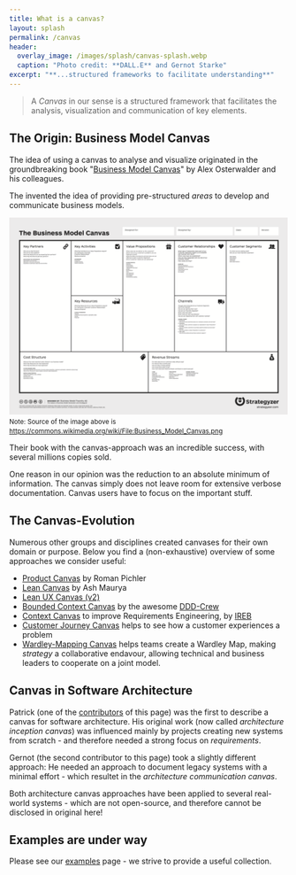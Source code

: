 ```yaml
---
title: What is a canvas?
layout: splash
permalink: /canvas
header:
  overlay_image: /images/splash/canvas-splash.webp
  caption: "Photo credit: **DALL.E** and Gernot Starke"
excerpt: "**...structured frameworks to facilitate understanding**"
---
```


>A _Canvas_ in our sense is a structured framework that facilitates the analysis, visualization and communication of key elements.

## The Origin: Business Model Canvas

The idea of using a canvas to analyse and visualize originated in the groundbreaking book "[Business Model Canvas](https://www.strategyzer.com/team/alexander-osterwalder)" by Alex Osterwalder and his colleagues.

The invented the idea of providing pre-structured _areas_ to develop and communicate business models.

![](images/about-canvas/Business_Model_Canvas.png)
<small>Note: Source of the image above is https://commons.wikimedia.org/wiki/File:Business_Model_Canvas.png</small> 

Their book with the canvas-approach was an incredible success, with several millions copies sold. 

One reason in our opinion was the reduction to an absolute minimum of information. 
The canvas simply does not leave room for extensive verbose documentation.
Canvas users have to focus on the important stuff.

## The Canvas-Evolution

Numerous other groups and disciplines created canvases for their own domain or purpose.
Below you find a (non-exhaustive) overview of some approaches we consider useful:

* [Product Canvas](https://www.romanpichler.com/tools/the-product-canvas/) by Roman Pichler
* [Lean Canvas](https://leanstack.com/lean-canvas) by Ash Maurya
* [Lean UX Canvas (v2)](https://jeffgothelf.com/blog/leanuxcanvas-v2/)
* [Bounded Context Canvas](https://github.com/ddd-crew/bounded-context-canvas) by the awesome [DDD-Crew](https://github.com/ddd-crew)
* [Context Canvas](https://re-magazine.ireb.org/articles/the-context-canvas) to improve Requirements Engineering, by [IREB](https://www.ireb.org)
* [Customer Journey Canvas](https://www.designabetterbusiness.tools/tools/customer-journey-canvas) helps to see how a customer experiences a problem
* [Wardley-Mapping Canvas](https://miro.com/blog/wardley-maps-whiteboard-canvas/) helps teams create a Wardley Map, making _strategy_ a collaborative endavour, allowing technical and business leaders to cooperate on a joint model.


## Canvas in Software Architecture

Patrick (one of the [contributors](/contributors) of this page) was the first to describe a canvas for software architecture. 
His original work (now called _architecture inception canvas_) was influenced mainly by projects creating new systems from scratch - and therefore needed a strong focus on _requirements_.

Gernot (the second contributor to this page) took a slightly different approach: 
He needed an approach to document legacy systems with a minimal effort - which resultet in the _architecture communication canvas_.

Both architecture canvas approaches have been applied to several real-world systems - which are not open-source, and therefore cannot be disclosed in original here!

## Examples are under way

Please see our [examples](/examples) page - we strive to provide a useful collection.
